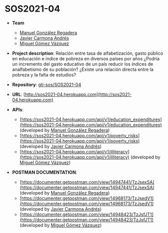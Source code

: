 # SOS2021-04

- **Team**
  - [Manuel González Regadera](https://github.com/mangonreg)
  - [Javier Carmona Andrés](https://github.com/JavierCarmona16)
  - [Miguel Gómez Vázquez](https://github.com/migueclon98)
- **Project description**: Relación entre tasa de alfabetización, gasto público en educación e índice de pobreza en diversos países por años ¿Podría un incremento del gasto educativo de un país reducir los índices de analfabetismo de su población? ¿Existe una relación directa entre la pobreza y la falta de estudios?
- **Repository**: [gti-sos/SOS2021-04](https://github.com/gti-sos/SOS2021-04)
- **URL**: [http://sos2021-04.herokuapp.com](http://sos2021-04.herokuapp.com)
-  **APIs**:
    - [https://sos2021-04.herokuapp.com/api/v1/education_expenditures](https://sos2021-04.herokuapp.com/api/v1/education_expenditures) (developed by [Manuel González Regadera](https://github.com/mangonreg))
    - [https://sos2021-04.herokuapp.com/api/v1/poverty_risks](https://sos2021-04.herokuapp.com/api/v1/poverty_risks) (developed by [Javier Carmona Andrés](https://github.com/JavierCarmona16))
    - [https://sos2021-04.herokuapp.com/api/v1/illiteracy](https://sos2021-04.herokuapp.com/api/v1/illiteracy) (developed by [Miguel Gómez Vázquez](https://github.com/migueclon98))

-  **POSTMAN DOCUMENTATION**:
    - [https://documenter.getpostman.com/view/14947441/TzJsexSA](https://documenter.getpostman.com/view/14947441/TzJsexSA) (developed by [Manuel González Regadera](https://github.com/mangonreg))
    - [https://documenter.getpostman.com/view/14968173/TzJsedV1](https://documenter.getpostman.com/view/14968173/TzJsedV1) (developed by [Javier Carmona Andrés](https://github.com/JavierCarmona16))
    - [https://documenter.getpostman.com/view/14948423/TzJsfJT1](https://documenter.getpostman.com/view/14948423/TzJsfJT1) (developed by [Miguel Gómez Vázquez](https://github.com/migueclon98))
